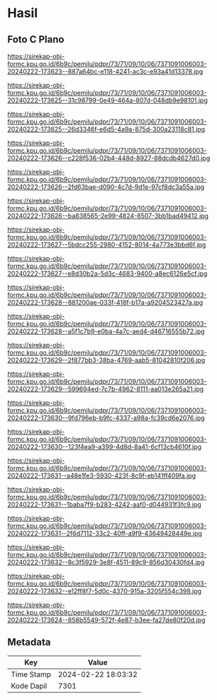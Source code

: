 # Hasil

## Foto C Plano

https://sirekap-obj-formc.kpu.go.id/6b9c/pemilu/pdpr/73/71/09/10/06/7371091006003-20240222-173623--887a64bc-e118-4241-ac3c-e93a41d13378.jpg

https://sirekap-obj-formc.kpu.go.id/6b9c/pemilu/pdpr/73/71/09/10/06/7371091006003-20240222-173625--31c98799-0e49-464a-807d-048db9e98101.jpg

https://sirekap-obj-formc.kpu.go.id/6b9c/pemilu/pdpr/73/71/09/10/06/7371091006003-20240222-173625--26d3346f-e6d5-4a9a-875d-300a23118c81.jpg

https://sirekap-obj-formc.kpu.go.id/6b9c/pemilu/pdpr/73/71/09/10/06/7371091006003-20240222-173626--c228f536-02b4-448d-8927-88dcdb4627d0.jpg

https://sirekap-obj-formc.kpu.go.id/6b9c/pemilu/pdpr/73/71/09/10/06/7371091006003-20240222-173626--2fd63bae-d090-4c7d-9d1e-97cf8dc3a55a.jpg

https://sirekap-obj-formc.kpu.go.id/6b9c/pemilu/pdpr/73/71/09/10/06/7371091006003-20240222-173626--ba838565-2e99-4824-8507-3bb1bad49412.jpg

https://sirekap-obj-formc.kpu.go.id/6b9c/pemilu/pdpr/73/71/09/10/06/7371091006003-20240222-173627--5bdcc255-2980-4152-8014-4a773e3bbd6f.jpg

https://sirekap-obj-formc.kpu.go.id/6b9c/pemilu/pdpr/73/71/09/10/06/7371091006003-20240222-173627--e8d30b2a-5d3c-4683-9400-a8ec6126e5cf.jpg

https://sirekap-obj-formc.kpu.go.id/6b9c/pemilu/pdpr/73/71/09/10/06/7371091006003-20240222-173628--881200ae-033f-418f-b17a-a9204523427a.jpg

https://sirekap-obj-formc.kpu.go.id/6b9c/pemilu/pdpr/73/71/09/10/06/7371091006003-20240222-173628--a5f1c7b9-e0ba-4a7c-aed4-d46716555b72.jpg

https://sirekap-obj-formc.kpu.go.id/6b9c/pemilu/pdpr/73/71/09/10/06/7371091006003-20240222-173629--2f877bb3-38ba-4769-aab5-81042810f206.jpg

https://sirekap-obj-formc.kpu.go.id/6b9c/pemilu/pdpr/73/71/09/10/06/7371091006003-20240222-173629--599694ed-7c7b-4962-8111-aa013e265a21.jpg

https://sirekap-obj-formc.kpu.go.id/6b9c/pemilu/pdpr/73/71/09/10/06/7371091006003-20240222-173630--9fd796eb-b9fc-4337-a98a-fc39cd6e2076.jpg

https://sirekap-obj-formc.kpu.go.id/6b9c/pemilu/pdpr/73/71/09/10/06/7371091006003-20240222-173630--123f4ea9-a399-4d8d-8a41-6cf13cb4610f.jpg

https://sirekap-obj-formc.kpu.go.id/6b9c/pemilu/pdpr/73/71/09/10/06/7371091006003-20240222-173631--a48e1fe3-5930-423f-8c9f-eb141ff409fa.jpg

https://sirekap-obj-formc.kpu.go.id/6b9c/pemilu/pdpr/73/71/09/10/06/7371091006003-20240222-173631--1baba7f9-b283-4242-aaf0-d044931f3fc9.jpg

https://sirekap-obj-formc.kpu.go.id/6b9c/pemilu/pdpr/73/71/09/10/06/7371091006003-20240222-173631--2f6d7112-33c2-40ff-a9f9-43649428449e.jpg

https://sirekap-obj-formc.kpu.go.id/6b9c/pemilu/pdpr/73/71/09/10/06/7371091006003-20240222-173632--8c3f5929-3e8f-4511-89c9-856d30430fd4.jpg

https://sirekap-obj-formc.kpu.go.id/6b9c/pemilu/pdpr/73/71/09/10/06/7371091006003-20240222-173632--e12ff8f7-5d0c-4370-915a-3205f554c398.jpg

https://sirekap-obj-formc.kpu.go.id/6b9c/pemilu/pdpr/73/71/09/10/06/7371091006003-20240222-173624--858b5549-572f-4e87-b3ee-fa27de80f20d.jpg


## Metadata

| Key        | Value               |
| ---------- | ------------------- |
| Time Stamp | 2024-02-22 18:03:32 |
| Kode Dapil | 7301                |



